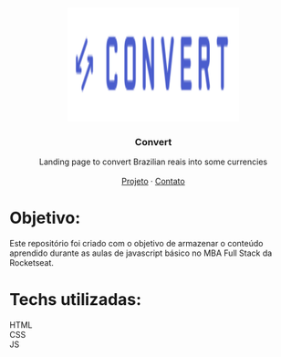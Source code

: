 <p align="center">
  <a href="https://nicolycunha.github.io/convert/">
    <img src="./img/logo.svg" alt="Logo" width="300" height="200">
  </a>

  <h3 align="center">Convert</h3>

  <p align="center">
    Landing page to convert Brazilian reais into some currencies 
       <br />
    <br />
    <a href="https://nicolycunha.github.io/convert/">Projeto</a>
    ·
    <a href="https://www.linkedin.com/in/nicoly-oliveira-da-cunha/">Contato</a>
  </p>
</p>

# Objetivo:
Este repositório foi criado com o objetivo de armazenar o conteúdo aprendido durante as aulas de javascript básico no MBA Full Stack da Rocketseat.

# Techs utilizadas: 
HTML<br>
CSS<br>
JS
